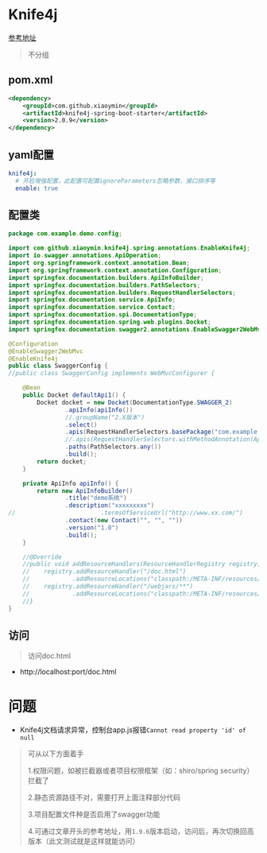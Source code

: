 # Knife4j

[参考地址](https://gitbook.cn/books/5f313ec4564341656e4bf28a/index.html)

> 不分组

## pom.xml

```xml
<dependency>
    <groupId>com.github.xiaoymin</groupId>
    <artifactId>knife4j-spring-boot-starter</artifactId>
    <version>2.0.9</version>
</dependency>
```

## yaml配置

```yaml
knife4j:
  # 开启增强配置，此配置可配置ignoreParameters忽略参数，接口排序等
  enable: true
```



## 配置类

```java
package com.example.demo.config;

import com.github.xiaoymin.knife4j.spring.annotations.EnableKnife4j;
import io.swagger.annotations.ApiOperation;
import org.springframework.context.annotation.Bean;
import org.springframework.context.annotation.Configuration;
import springfox.documentation.builders.ApiInfoBuilder;
import springfox.documentation.builders.PathSelectors;
import springfox.documentation.builders.RequestHandlerSelectors;
import springfox.documentation.service.ApiInfo;
import springfox.documentation.service.Contact;
import springfox.documentation.spi.DocumentationType;
import springfox.documentation.spring.web.plugins.Docket;
import springfox.documentation.swagger2.annotations.EnableSwagger2WebMvc;

@Configuration
@EnableSwagger2WebMvc
@EnableKnife4j
public class SwaggerConfig {
//public class SwaggerConfig implements WebMvcConfigurer {

    @Bean
    public Docket defaultApi1() {
        Docket docket = new Docket(DocumentationType.SWAGGER_2)
                .apiInfo(apiInfo())
                //.groupName("2.X版本")
                .select()
                .apis(RequestHandlerSelectors.basePackage("com.example.demo.controller"))
                //.apis(RequestHandlerSelectors.withMethodAnnotation(ApiOperation.class))
                .paths(PathSelectors.any())
                .build();
        return docket;
    }

    private ApiInfo apiInfo() {
        return new ApiInfoBuilder()
                .title("demo系统")
                .description("xxxxxxxxx")
//                        .termsOfServiceUrl("http://www.xx.com/")
                .contact(new Contact("", "", ""))
                .version("1.0")
                .build();
    }

    //@Override
    //public void addResourceHandlers(ResourceHandlerRegistry registry) {
    //    registry.addResourceHandler("/doc.html")
    //            .addResourceLocations("classpath:/META-INF/resources/");
    //    registry.addResourceHandler("/webjars/**")
    //            .addResourceLocations("classpath:/META-INF/resources/webjars/");
    //}
}
```

## 访问

> 访问doc.html

* http://localhost:port/doc.html



# 问题


* Knife4j文档请求异常，控制台app.js报错`Cannot read property 'id' of null`

> 可从以下方面着手
>
> 1.权限问题，如被拦截器或者项目权限框架（如：shiro/spring security）拦截了
>
> 2.静态资源路径不对，需要打开上面注释部分代码
>
> 3.项目配置文件种是否启用了swagger功能
>
> 4.可通过文章开头的参考地址，用`1.9.6`版本启动，访问后，再次切换回高版本（此文测试就是这样就能访问）
